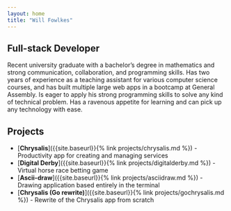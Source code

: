 ```yaml
---
layout: home
title: "Will Fowlkes"
---
```


## Full-stack Developer

Recent university graduate with a bachelor’s degree in mathematics and strong communication, collaboration, and programming skills. Has two years of experience as a teaching assistant for various computer science  courses, and has built multiple large web apps in a bootcamp at General Assembly. Is eager to apply his strong programming skills to solve any kind of technical problem. Has a ravenous appetite for learning and can pick up any technology with ease.

## Projects

* [**Chrysalis**]({{site.baseurl}}{% link projects/chrysalis.md %}) - Productivity app for creating and managing services   
* [**Digital Derby**]({{site.baseurl}}{% link projects/digitalderby.md %}) - Virtual horse race betting game
* [**Ascii-draw**]({{site.baseurl}}{% link projects/asciidraw.md %}) - Drawing application based entirely in the terminal
* [**Chrysalis (Go rewrite)**]({{site.baseurl}}{% link projects/gochrysalis.md %}) - Rewrite of the Chrysalis app from scratch
